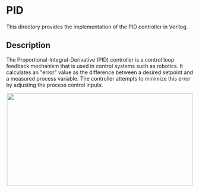 # PID
This directory provides the implementation of the PID controller in Verilog.

## Description
The Proportional-Integral-Derivative (PID) controller is a control loop
feedback mechanism that is used in control systems such as robotics. It
calculates an "error" value as the difference between a desired setpoint and a
measured process variable. The controller attempts to minimize this error by
adjusting the process control inputs.

<p align="center">
  <img
    width="500"
    height="250"
    src="../../../.images/pid.png"
  >
</p>
